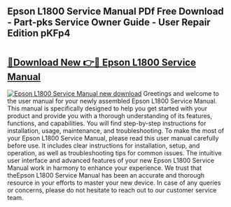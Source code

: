 ## Epson L1800 Service Manual PDf Free Download - Part-pks Service Owner Guide - User Repair Edition pKFp4

# <h2><a href="http://cf1243.oget.top/?id=Epson+L1800+Service+Manual">🔗Download New 👉🔴 Epson L1800 Service Manual</a></h2>

[![Epson L1800 Service Manual new download](https://i.imgur.com/5g1atiW.png)](http://cf1243.oget.top/?id=Epson+L1800+Service+Manual)
Greetings and welcome to the user manual for your newly assembled Epson L1800 Service Manual. This manual is specifically designed to help you get started with your product and provide you with a thorough understanding of its features, functions, and capabilities. You will find step-by-step instructions for installation, usage, maintenance, and troubleshooting. To make the most of your Epson L1800 Service Manual, please read this user manual carefully before use. It includes clear instructions for installation, setup, and operation, as well as troubleshooting tips for common issues. The intuitive user interface and advanced features of your new Epson L1800 Service Manual work in harmony to enhance your experience. We trust that theEpson L1800 Service Manual has been an accurate and thorough resource in your efforts to master your new device. In case of any queries or concerns, please do not hesitate to reach out to our customer service team.
